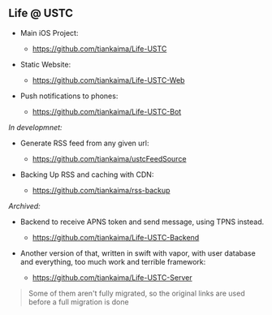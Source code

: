 ## Life @ USTC

* Main iOS Project:
  * https://github.com/tiankaima/Life-USTC

* Static Website:
  * https://github.com/tiankaima/Life-USTC-Web

* Push notifications to phones:
  * https://github.com/tiankaima/Life-USTC-Bot

*In developmnet:*

* Generate RSS feed from any given url:
  * https://github.com/tiankaima/ustcFeedSource

* Backing Up RSS and caching with CDN:
  * https://github.com/tiankaima/rss-backup

*Archived:*

* Backend to receive APNS token and send message, using TPNS instead.
  * https://github.com/tiankaima/Life-USTC-Backend

* Another version of that, written in swift with vapor, with user database and everything, too much work and terrible framework:
  * https://github.com/tiankaima/Life-USTC-Server

> Some of them aren't fully migrated, so the original links are used before a full migration is done
